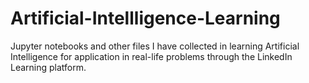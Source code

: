 # Artificial-Intellligence-Learning
 Jupyter notebooks and other files I have collected in learning Artificial Intelligence for application in real-life problems through the LinkedIn Learning platform.
